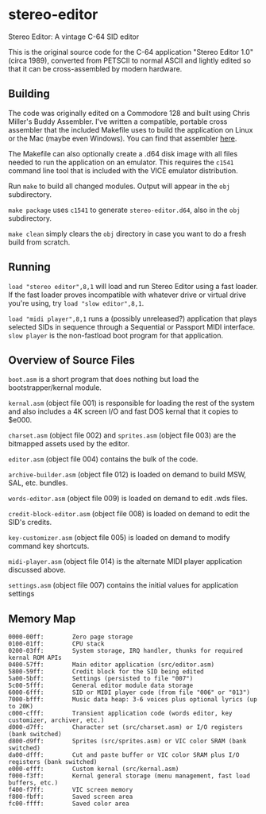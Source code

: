 # stereo-editor
Stereo Editor: A vintage C-64 SID editor

This is the original source code for the C-64 application "Stereo Editor 1.0" (circa 1989),
converted from PETSCII to normal ASCII and lightly edited so that it can be cross-assembled
by modern hardware.

Building
--------

The code was originally edited on a Commodore 128 and built using Chris Miller's
Buddy Assembler. I've written a compatible, portable cross assembler that the included
Makefile uses to build the application on Linux or the Mac (maybe even Windows). You can
find that assembler [here](https://github.com/ras88/as64).

The Makefile can also optionally create a .d64 disk image with all files needed to
run the application on an emulator. This requires the `c1541` command line tool that
is included with the VICE emulator distribution.

Run `make` to build all changed modules. Output will appear in the `obj` subdirectory.

`make package` uses `c1541` to generate `stereo-editor.d64`, also in the `obj`
subdirectory.

`make clean` simply clears the `obj` directory in case you want to do a fresh build
from scratch.

Running
-------

`load "stereo editor",8,1` will load and run Stereo Editor using a fast loader. If the
fast loader proves incompatible with whatever drive or virtual drive you're using,
try `load "slow editor",8,1`.

`load "midi player",8,1` runs a (possibly unreleased?) application that plays selected
SIDs in sequence through a Sequential or Passport MIDI interface. `slow player` is the
non-fastload boot program for that application.

Overview of Source Files
------------------------

`boot.asm` is a short program that does nothing but load the bootstrapper/kernal module.

`kernal.asm` (object file 001) is responsible for loading the rest of the system and
also includes a 4K screen I/O and fast DOS kernal that it copies to $e000.

`charset.asm` (object file 002) and `sprites.asm` (object file 003) are the bitmapped
assets used by the editor.

`editor.asm` (object file 004) contains the bulk of the code.

`archive-builder.asm` (object file 012) is loaded on demand to build MSW, SAL, etc.
bundles.

`words-editor.asm` (object file 009) is loaded on demand to edit .wds files.

`credit-block-editor.asm` (object file 008) is loaded on demand to edit the SID's
credits.

`key-customizer.asm` (object file 005) is loaded on demand to modify command key
shortcuts.

`midi-player.asm` (object file 014) is the alternate MIDI player application discussed
 above.

`settings.asm` (object file 007) contains the initial values for application settings

Memory Map
----------

    0000-00ff:        Zero page storage
    0100-01ff:        CPU stack
    0200-03ff:        System storage, IRQ handler, thunks for required kernal ROM APIs
    0400-57ff:        Main editor application (src/editor.asm)
    5800-59ff:        Credit block for the SID being edited
    5a00-5bff:        Settings (persisted to file "007")
    5c00-5fff:        General editor module data storage
    6000-6fff:        SID or MIDI player code (from file "006" or "013")
    7000-bfff:        Music data heap: 3-6 voices plus optional lyrics (up to 20K)
    c000-cfff:        Transient application code (words editor, key customizer, archiver, etc.)
    d000-d7ff:        Character set (src/charset.asm) or I/O registers (bank switched)
    d800-d9ff:        Sprites (src/sprites.asm) or VIC color SRAM (bank switched)
    da00-dfff:        Cut and paste buffer or VIC color SRAM plus I/O registers (bank switched)
    e000-efff:        Custom kernal (src/kernal.asm)
    f000-f3ff:        Kernal general storage (menu management, fast load buffers, etc.)
    f400-f7ff:        VIC screen memory
    f800-fbff:        Saved screen area
    fc00-ffff:        Saved color area
